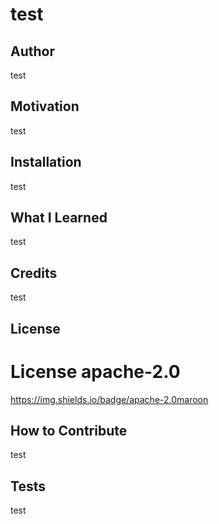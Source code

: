 
  # test
  
  ## Author
  test
  
  ## Motivation
  test
  
  ## Installation
  test
  
  ## What I Learned
  test
  
  ## Credits
  test
  
  ## License
  # License apache-2.0
https://img.shields.io/badge/apache-2.0maroon
  
  ## How to Contribute
  test
  
  ## Tests
  test
  